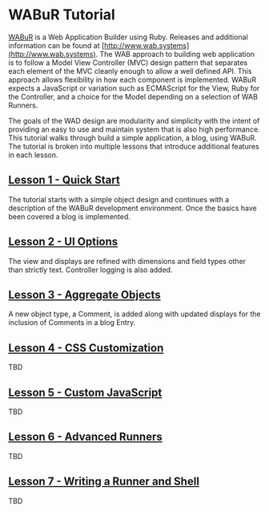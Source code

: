 
# WABuR Tutorial

[WABuR](https://github.com/ohler55/wabur) is a Web Application Builder using
Ruby. Releases and additional information can be found at
[http://www.wab.systems](http://www.wab.systems). The WAB approach to building
web application is to follow a Model View Controller (MVC) design pattern that
separates each element of the MVC cleanly enough to allow a well defined
API. This approach allows flexibility in how each component is
implemented. WABuR expects a JavaScript or variation such as ECMAScript for
the View, Ruby for the Controller, and a choice for the Model depending on a
selection of WAB Runners.

The goals of the WAD design are modularity and simplicity with the intent of
providing an easy to use and maintain system that is also high
performance. This tutorial walks through build a simple application, a blog,
using WABuR. The tutorial is broken into multiple lessons that introduce
additional features in each lesson.

## [Lesson 1 - Quick Start](lesson-1/index.md)

The tutorial starts with a simple object design and continues with a
description of the WABuR development environment. Once the basics have been
covered a blog is implemented.

## [Lesson 2 - UI Options](lesson-2/index.md)

The view and displays are refined with dimensions and field types other than
strictly text. Controller logging is also added.

## [Lesson 3 - Aggregate Objects](lesson-3/index.md)

A new object type, a Comment, is added along with updated displays for the
inclusion of Comments in a blog Entry.

## [Lesson 4 - CSS Customization](lesson-4/index.md)

TBD

## [Lesson 5 - Custom JavaScript](lesson-5/index.md)

TBD

## [Lesson 6 - Advanced Runners](lesson-6/index.md)

TBD

## [Lesson 7 - Writing a Runner and Shell](lesson-7/index.md)

TBD
